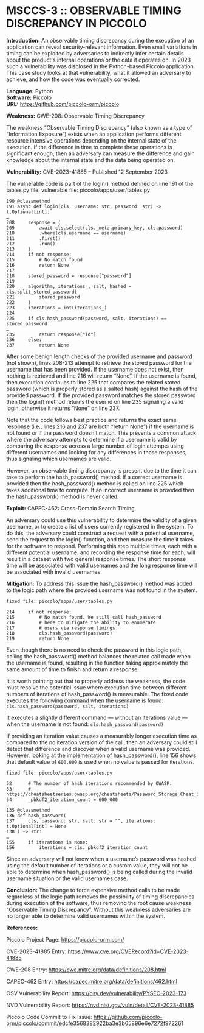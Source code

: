 # MSCCS-3 :: OBSERVABLE TIMING DISCREPANCY IN PICCOLO

**Introduction:** An observable timing discrepancy during the execution of an application can reveal security-relevant information. Even small variations in timing can be exploited by adversaries to indirectly infer certain details about the product's internal operations or the data it operates on. In 2023 such a vulnerability was disclosed in the Python-based Piccolo application. This case study looks at that vulnerability, what it allowed an adversary to achieve, and how the code was eventually corrected.

**Language:** Python  
**Software:** Piccolo  
**URL:** https://github.com/piccolo-orm/piccolo

**Weakness:** CWE-208: Observable Timing Discrepancy

The weakness “Observable Timing Discrepancy” (also known as a type of “Information Exposure”) exists when an application performs different resource intensive operations depending on the internal state of the execution. If the difference in time to complete these operations is significant enough, then an adversary can measure the difference and gain knowledge about the internal state and the data being operated on.

**Vulnerability:** CVE-2023-41885 – Published 12 September 2023

The vulnerable code is part of the login() method defined on line 191 of the tables.py file.
vulnerable file: piccolo/apps/user/tables.py

    190	@classmethod
    191	async def login(cls, username: str, password: str) -> t.Optional[int]:
    …
    208		response = (
    209			await cls.select(cls._meta.primary_key, cls.password)
    210			.where(cls.username == username)
    211			.first()
    212			.run()
    213		)
    214		if not response:
    215			# No match found
    216			return None
    217
    218		stored_password = response["password"]
    219
    220		algorithm, iterations_, salt, hashed = cls.split_stored_password(
    221			stored_password
    222		)
    223		iterations = int(iterations_)
    224
    225		if cls.hash_password(password, salt, iterations) == stored_password:
    …
    235			return response["id"]
    236		else:
    237			return None

After some benign length checks of the provided username and password (not shown), lines 208-213 attempt to retrieve the stored password for the username that has been provided. If the username does not exist, then nothing is retrieved and line 216 will return “None”. If the username is found, then execution continues to line 225 that compares the related stored password (which is properly stored as a salted hash) against the hash of the provided password. If the provided password matches the stored password then the login() method returns the user id on line 235 signaling a valid login, otherwise it returns “None” on line 237.

Note that the code follows best practice and returns the exact same response (i.e., lines 216 and 237 are both “return None”) if the username is not found or if the password doesn’t match. This prevents a common attack where the adversary attempts to determine if a username is valid by comparing the response across a large number of login attempts using different usernames and looking for any differences in those responses, thus signaling which usernames are valid.

However, an observable timing discrepancy is present due to the time it can take to perform the hash_password() method. If a correct username is provided then the hash_password() method is called on line 225 which takes additional time to compute. If an incorrect username is provided then the hash_password() method is never called.

**Exploit:** CAPEC-462: Cross-Domain Search Timing

An adversary could use this vulnerability to determine the validity of a given username, or to create a list of users currently registered in the system. To do this, the adversary could construct a request with a potential username, send the request to the login() function, and then measure the time it takes for the software to respond. Performing this step multiple times, each with a different potential username, and recording the response time for each, will result in a dataset with two general response times. The short response time will be associated with valid usernames and the long response time will be associated with invalid usernames.

**Mitigation:** To address this issue the hash_password() method was added to the logic path where the provided username was not found in the system.

    fixed file: piccolo/apps/user/tables.py
    
    214		if not response:
    215			# No match found. We still call hash_password
    216			# here to mitigate the ability to enumerate
    217			# users via response timings
    218			cls.hash_password(password)
    219			return None

Even though there is no need to check the password in this logic path, calling the hash_password() method balances the related call made when the username is found, resulting in the function taking approximately the same amount of time to finish and return a response.

It is worth pointing out that to properly address the weakness, the code must resolve the potential issue where execution time between different numbers of iterations of hash_password() is measurable. The fixed code executes the following command when the username is found: `cls.hash_password(password, salt, iterations)`

It executes a slightly different command — without an iterations value — when the username is not found: `cls.hash_password(password)`

If providing an iteration value causes a measurably longer execution time as compared to the no iteration version of the call, then an adversary could still detect that difference and discover when a valid username was provided. However, looking at the implementation of hash_password(), line 156 shows that default value of `600,000` is used when no value is passed for iterations.

    fixed file: piccolo/apps/user/tables.py
    
    52		# The number of hash iterations recommended by OWASP:
    53		# https://cheatsheetseries.owasp.org/cheatsheets/Password_Storage_Cheat_Sheet.html#pbkdf2
    54		_pbkdf2_iteration_count = 600_000
    …
    135	@classmethod
    136	def hash_password(
    137		cls, password: str, salt: str = "", iterations: t.Optional[int] = None
    138	) -> str:
    …
    155		if iterations is None:
    156			iterations = cls._pbkdf2_iteration_count

Since an adversary will not know when a username’s password was hashed using the default number of iterations or a custom value, they will not be able to determine when hash_password() is being called during the invalid username situation or the valid usernames case.

**Conclusion:** The change to force expensive method calls to be made regardless of the logic path removes the possibility of timing discrepancies during execution of the software, thus removing the root cause weakness “Observable Timing Discrepancy”. Without this weakness adversaries are no longer able to determine valid usernames within the system.

**References:**

Piccolo Project Page: https://piccolo-orm.com/

CVE-2023-41885 Entry: https://www.cve.org/CVERecord?id=CVE-2023-41885

CWE-208 Entry: https://cwe.mitre.org/data/definitions/208.html

CAPEC-462 Entry: https://capec.mitre.org/data/definitions/462.html

OSV Vulnerability Report: https://osv.dev/vulnerability/PYSEC-2023-173

NVD Vulnerability Report: https://nvd.nist.gov/vuln/detail/CVE-2023-41885

Piccolo Code Commit to Fix Issue: https://github.com/piccolo-orm/piccolo/commit/edcfe3568382922ba3e3b65896e6e7272f972261
